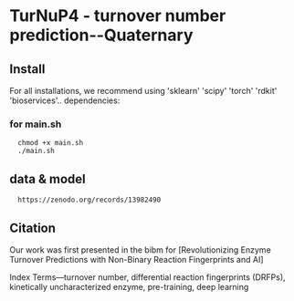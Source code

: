 # TurNuP4 - turnover number prediction--Quaternary

## Install

For all installations, we recommend using 'sklearn' 'scipy' 'torch' 'rdkit' 'bioservices'.. dependencies:

### for main.sh

```
  chmod +x main.sh
  ./main.sh
```

## data & model

```
  https://zenodo.org/records/13982490
```

## Citation 

Our work was first presented in the bibm for [Revolutionizing Enzyme Turnover Predictions with Non-Binary Reaction Fingerprints and AI]

Index Terms—turnover number, differential reaction fingerprints (DRFPs), kinetically uncharacterized enzyme, pre-training,
deep learning
